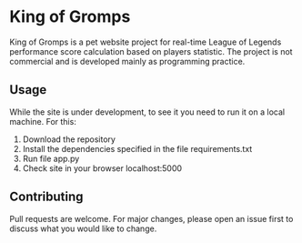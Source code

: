 # King of Gromps

King of Gromps is a pet website project for real-time League of Legends performance score calculation based on players statistic. 
The project is not commercial and is developed mainly as programming practice.

## Usage

While the site is under development, to see it you need to run it on a local machine.
For this:
1. Download the repository
2. Install the dependencies specified in the file requirements.txt
3. Run file app.py
4. Check site in your browser localhost:5000

## Contributing

Pull requests are welcome. For major changes, please open an issue first
to discuss what you would like to change.
